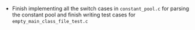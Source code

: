 * Finish implementing all the switch cases in `constant_pool.c` for parsing the constant pool and finish writing test
  cases for `empty_main_class_file_test.c`